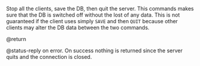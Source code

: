 

Stop all the clients, save the DB, then quit the server. This commands
makes sure that the DB is switched off without the lost of any data.
This is not guaranteed if the client uses simply `SAVE` and then
`QUIT` because other clients may alter the DB data between the two
commands.

@return

@status-reply on error. On success nothing is returned since the server
quits and the connection is closed.
